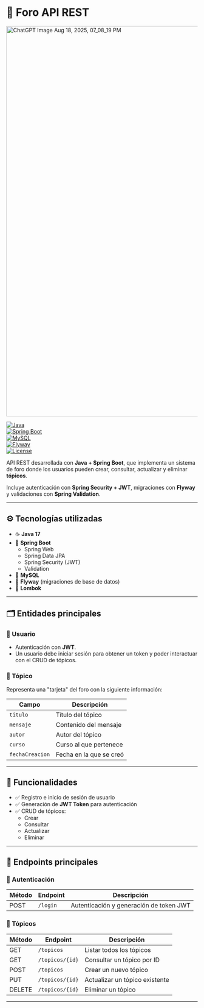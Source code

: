 # 📌 Foro API REST
<img width="1536" height="1024" alt="ChatGPT Image Aug 18, 2025, 07_08_19 PM" src="https://github.com/user-attachments/assets/3e96eea2-f49a-46b8-93c4-a88fa9134d4b" />


[![Java](https://img.shields.io/badge/Java-17-red?logo=java)](https://www.oracle.com/java/)  
[![Spring Boot](https://img.shields.io/badge/Spring%20Boot-3.x-brightgreen?logo=springboot)](https://spring.io/projects/spring-boot)  
[![MySQL](https://img.shields.io/badge/MySQL-8-blue?logo=mysql)](https://www.mysql.com/)  
[![Flyway](https://img.shields.io/badge/Flyway-Migrations-orange?logo=flyway)](https://flywaydb.org/)  
[![License](https://img.shields.io/badge/license-MIT-blue)](LICENSE)

API REST desarrollada con **Java + Spring Boot**, que implementa un sistema de foro donde los usuarios pueden crear, consultar, actualizar y eliminar **tópicos**.  

Incluye autenticación con **Spring Security + JWT**, migraciones con **Flyway** y validaciones con **Spring Validation**.  

---

## ⚙️ Tecnologías utilizadas

- ☕ **Java 17**  
- 🌱 **Spring Boot**  
  - Spring Web  
  - Spring Data JPA  
  - Spring Security (JWT)  
  - Validation  
- 🐬 **MySQL**  
- 🛫 **Flyway** (migraciones de base de datos)  
- 📝 **Lombok**  

---

## 🗂️ Entidades principales

### 🔑 Usuario
- Autenticación con **JWT**.  
- Un usuario debe iniciar sesión para obtener un token y poder interactuar con el CRUD de tópicos.  

### 📝 Tópico
Representa una "tarjeta" del foro con la siguiente información:  

| Campo          | Descripción |
|----------------|-------------|
| `titulo`       | Título del tópico |
| `mensaje`      | Contenido del mensaje |
| `autor`        | Autor del tópico |
| `curso`        | Curso al que pertenece |
| `fechaCreacion`| Fecha en la que se creó |

---

## 🚀 Funcionalidades

- ✅ Registro e inicio de sesión de usuario  
- ✅ Generación de **JWT Token** para autenticación  
- ✅ CRUD de tópicos:
  - Crear  
  - Consultar  
  - Actualizar  
  - Eliminar  

---

## 📖 Endpoints principales

### 🔑 Autenticación

| Método | Endpoint       | Descripción |
|--------|---------------|-------------|
| POST   | `/login` | Autenticación y generación de token JWT |

### 📝 Tópicos

| Método | Endpoint         | Descripción |
|--------|-----------------|-------------|
| GET    | `/topicos`      | Listar todos los tópicos |
| GET    | `/topicos/{id}` | Consultar un tópico por ID |
| POST   | `/topicos`      | Crear un nuevo tópico |
| PUT    | `/topicos/{id}` | Actualizar un tópico existente |
| DELETE | `/topicos/{id}` | Eliminar un tópico |

---

